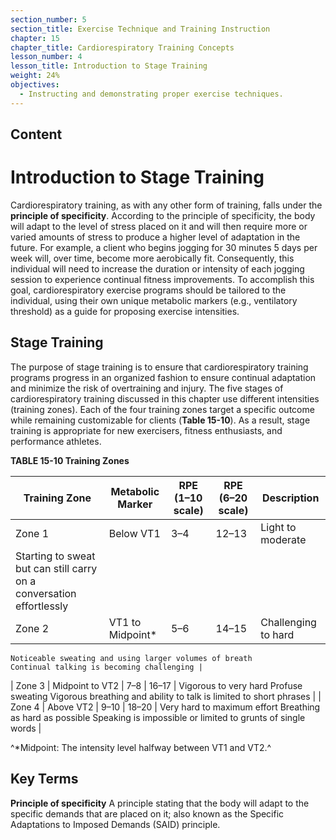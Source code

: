 ```yaml
---
section_number: 5
section_title: Exercise Technique and Training Instruction
chapter: 15
chapter_title: Cardiorespiratory Training Concepts
lesson_number: 4
lesson_title: Introduction to Stage Training
weight: 24%
objectives:
  - Instructing and demonstrating proper exercise techniques.
---
```


## Content
# Introduction to Stage Training

Cardiorespiratory training, as with any other form of training, falls under the **principle of specificity**. According to the principle of specificity, the body will adapt to the level of stress placed on it and will then require more or varied amounts of stress to produce a higher level of adaptation in the future. For example, a client who begins jogging for 30 minutes 5 days per week will, over time, become more aerobically fit. Consequently, this individual will need to increase the duration or intensity of each jogging session to experience continual fitness im­provements. To accomplish this goal, cardiorespiratory exercise programs should be tailored to the individual, using their own unique metabolic markers (e.g., ventilatory threshold) as a guide for proposing exercise intensities.

## Stage Training

The purpose of stage training is to ensure that cardiorespiratory training programs progress in an organized fashion to ensure continual adaptation and minimize the risk of overtraining and injury. The five stages of cardiorespiratory training discussed in this chapter use different inten­sities (training zones). Each of the four training zones target a specific outcome while remaining customizable for clients (**Table 15-10**). As a result, stage training is appropriate for new exercis­ers, fitness enthusiasts, and performance athletes.

**TABLE 15-10 Training Zones**

| Training Zone | Metabolic Marker | RPE (1–10 scale) | RPE (6–20 scale) | Description |
|---|---|---|---|---|
| Zone 1 | Below VT1 | 3–4 | 12–13 | Light to moderate
	Starting to sweat but can still carry on a conversation effortlessly |
| Zone 2 | VT1 to Midpoint* | 5–6 | 14–15 | Challenging to hard
	Noticeable sweating and using larger volumes of breath
	Continual talking is becoming challenging |
| Zone 3 | Midpoint to VT2 | 7–8 | 16–17 | Vigorous to very hard
	Profuse sweating
	Vigorous breathing and ability to talk is limited to short phrases |
| Zone 4 | Above VT2 | 9–10 | 18–20 | Very hard to maximum effort
	Breathing as hard as possible
	Speaking is impossible or limited to grunts of single words |

^*Midpoint: The intensity level halfway between VT1 and VT2.^

## Key Terms

**Principle of specificity**
A principle stating that the body will adapt to the specific demands that are placed on it; also known as the Specific Adaptations to Imposed Demands (SAID) principle.
